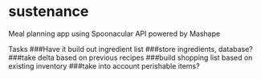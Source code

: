 # sustenance
Meal planning app using Spoonacular API powered by Mashape

Tasks
###Have it build out ingredient list
###store ingredients, database?
###take delta based on previous recipes
###build shopping list based on existing inventory
###take into account perishable items?
